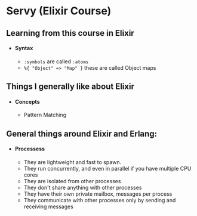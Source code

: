 # Servy (Elixir Course)

## Learning from this course in Elixir
* #### Syntax
  * `:symbols` are called `:atoms`
  * `%{ "Object" => "Map" }` these are called Object maps

## Things I generally like about Elixir
* #### Concepts
  * Pattern Matching

## General things around Elixir and Erlang:
* #### Processess
  * They are lightweight and fast to spawn.
  * They run concurrently, and even in parallel if you have multiple CPU cores
  * They are isolated from other processes
  * They don't share anything with other processes
  * They have their own private mailbox, messages per process
  * They communicate with other processes only by sending and receiving messages


